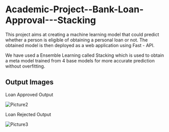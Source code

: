 # Academic-Project--Bank-Loan-Approval---Stacking
This project aims at creating a machine learning model that could predict whether a person is eligible of obtaining a personal loan or not.
The obtained model is then deployed as a web application using Fast - API.

We have used a Ensemble Learning called Stacking which is used to obtain a meta model trained from 4 base models for more accurate prediction without overfitting.

## Output Images

Loan Approved Output

![Picture2](https://github.com/sameersk2k/Academic-Project--Bank-Loan-Approval---Stacking/assets/115322069/4f54a636-ce9b-46c0-be6f-92792c6d1751)

Loan Rejected Output

![Picture3](https://github.com/sameersk2k/Academic-Project--Bank-Loan-Approval---Stacking/assets/115322069/bbd8b109-db21-4f24-abce-19de68d82e62)



